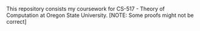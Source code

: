 This repository consists my coursework for CS-517 - Theory of Computation at Oregon State University.
[NOTE: Some proofs might not be correct]
